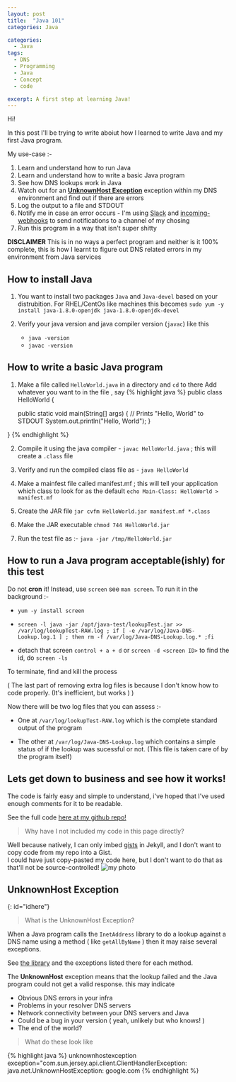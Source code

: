 ```yaml
---
layout: post
title:  "Java 101"
categories: Java

categories:
  - Java
tags:
  - DNS
  - Programming
  - Java
  - Concept
  - code

excerpt: A first step at learning Java!
---
```


Hi!

In this post I'll be trying to write aboiut how I learned to write Java and my first Java program.


My use-case :- 
1. Learn and understand how to run Java
2. Learn and understand how to write a basic Java program
3. See how DNS lookups work in Java
4. Watch out for an __[UnknownHost Exception](#idhere)__ exception within my DNS environment and find out if there are errors
5. Log the output to a file and STDOUT
6. Notify me in case an error occurs - I'm using [Slack](https://slack.com/) and [incoming-webhooks](https://api.slack.com/incoming-webhooks) to send notifications to a channel of my chosing
7. Run this program in a way that isn't super shitty

**DISCLAIMER** This is in no ways a perfect program and neither is it 100% complete, this is how I learnt to figure out DNS related errors in my environment from Java services


## How to install Java

1. You want to install two packages `Java` and `Java-devel` based on your distrubition. 
   For RHEL/CentOs like machines this becomes `sudo yum -y install java-1.8.0-openjdk java-1.8.0-openjdk-devel`

2. Verify your java version and java compiler version (`javac`) like this 
   - `java -version`
   - `javac -version`

## How to write a basic Java program 
1. Make a file called `HelloWorld.java` in a directory and `cd` to there
   Add whatever you want to in the file , say
{% highlight java %}
public class HelloWorld {

    public static void main(String[] args) {
        // Prints "Hello, World" to STDOUT
        System.out.println("Hello, World");
    }

}
{% endhighlight %}

2. Compile it using the java compiler - `javac HelloWorld.java` ; this will create a `.class` file

3. Verify and run the compiled class file as - `java HelloWorld`

4. Make a mainfest file called manifest.mf ; this will tell your application which class to look for as the default
`echo Main-Class: HelloWorld > manifest.mf`

5. Create the JAR file
`jar cvfm HelloWorld.jar manifest.mf *.class`

6. Make the JAR executable
`chmod 744 HelloWorld.jar`

6. Run the test file as :-
`java -jar /tmp/HelloWorld.jar`


## How to run a Java program acceptable(ishly) for this test
 Do not **cron** it!
Instead, use `screen` see `man screen`. 
To run it in the background :-
- `yum -y install screen`

- `screen -l java -jar /opt/java-test/lookupTest.jar >> /var/log/lookupTest-RAW.log ; if [ -e /var/log/Java-DNS-Lookup.log.1 ] ; then rm -f /var/log/Java-DNS-Lookup.log.* ;fi`

- detach that screen `control + a + d` or `screen -d <screen ID>` to find the id, do `screen -ls` 

To terminate, find and kill the process

 ( The last part of removing extra log files is because I don't know how to code properly. (It's inefficient, but works ) )

 Now there will be two log files that you can assess :-

- One at `/var/log/lookupTest-RAW.log` which is the complete standard output of the program

- The other at `/var/log/Java-DNS-Lookup.log` which contains a simple status of if the lookup was sucessful or not. (This file is taken care of by the program itself)

## Lets get down to business and see how it works!

The code is fairly easy and simple to understand, i've hoped that I've used enough comments for it to be readable. 


See the full code [here at my github repo!](https://github.com/vishalbasra/DNS-resolution/blob/master/java/lookupTest.java)

> Why have I not included my code in this page directly?

Well because natively, I can only imbed [gists](https://help.github.com/articles/about-gists/) in Jekyll, and I don't want to copy code from my repo into a Gist. <br>
I could have just copy-pasted my code here, but I don't want to do that as that'll not be source-controlled! 
![my photo](https://memegenerator.net/img/instances/28137756/under-version-control-your-source-must-be.jpg)

## UnknownHost Exception ## 
{: id="idhere"}
> What is the UnknownHost Exception? 


When a Java program calls the `InetAddress` library to do a lookup against a DNS name using a method ( like `getAllByName` ) then it may raise several exceptions.

See [the library](https://docs.oracle.com/javase/7/docs/api/java/net/InetAddress.html) and the exceptions listed there for each method. 

The **UnknownHost** exception means that the lookup failed and the Java program could not get a valid response.
this may indicate
- Obvious DNS errors in your infra
- Problems in your resolver DNS servers
- Network connectivity between your DNS servers and Java
- Could be a bug in your version ( yeah, unlikely but who knows! )
- The end of the world?

> What do these look like 


{% highlight java %}
unknownhostexception exception="com.sun.jersey.api.client.ClientHandlerException: java.net.UnknownHostException: google.com
{% endhighlight %}
